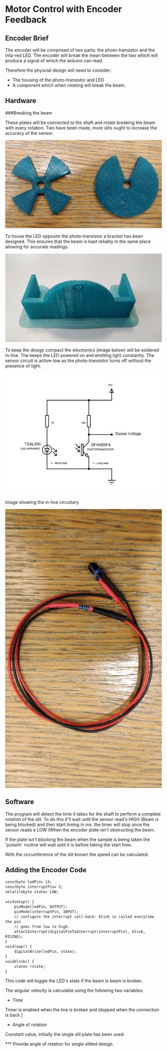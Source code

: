 # Motor Control with Encoder Feedback

## Encoder Brief

The encoder will be comprised of two parts: the photo-transistor and the infa-red LED. The encoder will break the mean between the two which will produce a signal of which the arduino can read.

Therefore the physcial design will need to consider:

- The housing of the photo-transistor and LED
- A component which when rotating will break the beam.


## Hardware

###Breaking the beam

These plates will be connected to the shaft and rotate breaking the beam with every rotation. Two have been made, more slits ought to increase the accuracy of the sensor. 

![Images of encoder plates](https://github.com/OThom17/Lab-Journal-Motor/blob/master/Development-Images/Printedslits.jpg)

To house the LED opposite the photo-transistor a bracket has been designed. This ensures that the beam is kept reliably in the same place allowing for accurate readings.

![Image of LED holding plate](https://github.com/OThom17/Lab-Journal-Motor/blob/master/Development-Images/PrintedLDRH.jpg)

To keep the design compact the electronics (image below) will be soldered in-line. The keeps the LED powered on and emitting light constantly. The sensor circuit is active-low as the photo-transistor turns off without the presence of light.

![Image of the encoder circuit](https://github.com/OThom17/Lab-Journal-Motor/blob/master/Development-Images/LDRCircuit.png)

Image showing the in-line circuitary.

![Imaage of inline LDR circuitry](https://github.com/OThom17/Lab-Journal-Motor/blob/master/Development-Images/LDR.jpg)



## Software


The program will detect the time it takes for the shaft to perform a complete rotation of the slit. To do this it'll wait until the sensor read's HIGH (Beam is being blocked) and then start timing in ms. the timer will stop once the sensor reads a LOW (When the encoder plate isn't obstructing the beam.

If the plate isn't blocking the beam when the sample is being taken the 'pulseIn' routine will wait until it is before taking the start time. 

With the circumference of the slit known the speed can be calculated. 



## Adding the Encoder Code


```
constbyte ledPin= 13;
constbyte interruptPin= 2;
volatilebyte state= LOW;

voidsetup() {
	pinMode(ledPin, OUTPUT);
	pinMode(interruptPin, INPUT);
	// configure the interrupt call-back: blink is called everytime the pin
	// goes from low to high.
	attachInterrupt(digitalPinToInterrupt(interruptPin), blink, RISING);
}
voidloop() {
	digitalWrite(ledPin, state);
}
voidblink() {
	state= !state;
}
```

This code will toggle the LED's state if the beam is beam is broken.

The angular velocity is calculable using the following two variables:

- Time

Timer is enabled when the line is broken and stopped when the connection is back ]

- Angle of rotation

Constant value, initially the single slit plate has been used.

*** Provide angle of rotation for single slitted design.





